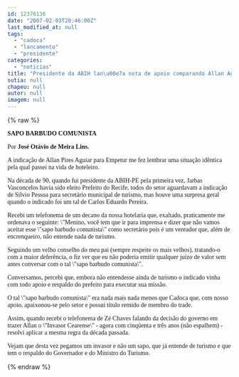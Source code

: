 ```yaml
---
id: 12376136
date: "2007-02-03T20:46:00Z"
last_modified_at: null
tags:
  - "cadoca"
  - "lancamento"
  - "presidente"
categories:
  - "noticias"
title: "Presidente da ABIH lan\u00e7a nota de apoio comparando Allan Aguiar com Cadoca"
sutia: null
chapeu: null
autor: null
imagem: null
---
```

{% raw %}
<p><P><FONT face=Verdana><STRONG>SAPO BARBUDO COMUNISTA </STRONG></FONT></P></p>
<p><P><FONT face=Verdana>Por <STRONG>José Otávio de Meira Lins.</STRONG></FONT></P></p>
<p><P><FONT face=Verdana>A indicação de Allan Pires Aguiar para Empetur me fez lembrar uma situação idêntica pela qual passei na vida de hoteleiro. </FONT></P></p>
<p><P><FONT face=Verdana>Na década de 90, quando fui presidente da ABIH-PE pela primeira vez, Jarbas Vasconcelos havia sido eleito Prefeito do Recife, todos do setor aguardavam a indicação de Sílvio Pessoa para secretário municipal de turismo, mas houve uma surpresa geral quando o indicado foi um tal de Carlos Eduardo Pereira. </FONT></P></p>
<p><P><FONT face=Verdana>Recebi um telefonema de um decano da nossa hotelaria que, exaltado, praticamente me ordenava o seguinte: \"Menino, você tem que ir para imprensa e dizer que não vamos aceitar esse \"sapo barbudo comunista\" como secretário pois é um vereador que, além de encrenqueiro, não entende nada de turismo. </FONT></P></p>
<p><P><FONT face=Verdana>Seguindo um velho conselho do meu pai (sempre respeite os mais velhos), tratando-o com a maior deferência, o fiz ver que eu não poderia emitir qualquer juízo de valor sem antes conversar com o tal \"sapo barbudo comunista\". </FONT></P></p>
<p><P><FONT face=Verdana>Conversamos, percebi que, embora não entendesse ainda de turismo o indicado vinha com todo apoio e respaldo do prefeito para executar sua missão. </FONT></P></p>
<p><P><FONT face=Verdana>O tal \"sapo barbudo comunista\" era nada mais nada menos que Cadoca que, com nosso apoio, apaixonou-se pelo setor e possui título remido de membro do trade.</FONT></P></p>
<p><P><FONT face=Verdana>Assim, quando recebi o telefonema de Zé Chaves falando da decisão do governo em trazer Allan o \"Invasor Cearense\" - agora com cinqüenta e três anos (não espalhem) - resolvi aplicar a mesma regra da década passada. </FONT></P></p>
<p><P><FONT face=Verdana>Vejam que desta vez pegamos um invasor e não um sapo, que já entende de turismo e que tem o respaldo do Governador e do Ministro do Turismo. </FONT></P> </p>
{% endraw %}